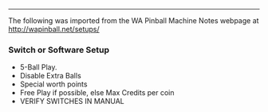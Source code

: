 ***
The following was imported from the WA Pinball Machine Notes webpage at http://wapinball.net/setups/
### Switch or Software Setup
-   5-Ball Play.
-   Disable Extra Balls
-   Special worth points
-   Free Play if possible, else Max Credits per coin
-   VERIFY SWITCHES IN MANUAL